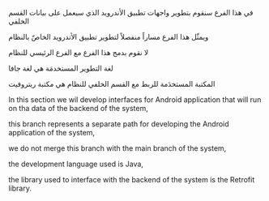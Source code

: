 في هذا الفرع سنقوم بتطوير واجهات تطبيق الأندرويد الذي سيعمل على بيانات القسم الخلفي

ويمثّل هذا الفرع مساراً منفصلاً لتطوير تطبيق الأندرويد الخاصّ بالنظام 
 
لا نقوم بدمج هذا الفرع مع الفرع الرئيسي للنظام
 
لغة التطوير المستخدمَة هي لغة جافا
 
المكتبة المستخدَمة للربط مع القسم الخلفي للنظام هي مكتبة ريتروفيت

In this section we wil develop interfaces for Android application that will run on tha data of the backend of the system,

this branch represents a separate path for developing the Android application of the system,

we do not merge this branch with the main branch of the system,

the development language used is Java,

the library used to interface with the backend of the system is the Retrofit library.
